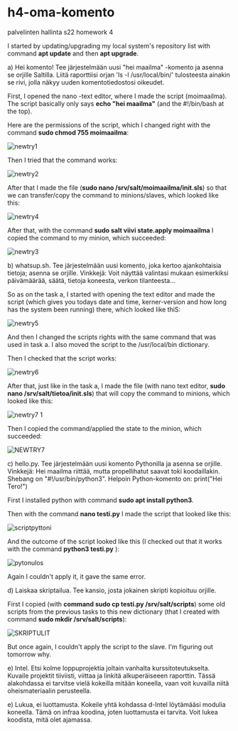 # h4-oma-komento
palvelinten hallinta s22 homework 4

I started by updating/upgrading my local system's repository list with command **apt update** and then **apt upgrade**. 

a) Hei komento! Tee järjestelmään uusi "hei maailma" -komento ja asenna se orjille Saltilla. Liitä raporttiisi orjan 'ls -l /usr/local/bin/' tulosteesta ainakin se rivi, jolla näkyy uuden komentotiedostosi oikeudet.

First, I opened the nano -text editor, where I made the script (moimaailma). The script basically only says **echo "hei maailma"** (and the #!/bin/bash at the top).

Here are the permissions of the script, which I changed right with the command **sudo chmod 755 moimaailma**:

![newtry1](https://user-images.githubusercontent.com/118457367/203637808-79dea863-bf23-47a6-8a3e-b09f084c28df.jpg)

Then I tried that the command works:

![newtry2](https://user-images.githubusercontent.com/118457367/203638286-8687809d-d306-41dc-ae8c-edc575d4cc5c.jpg)
 
 After that I made the file (**sudo nano /srv/salt/moimaailma/init.sls**) so that we can transfer/copy the command to minions/slaves, which looked like this:
 
 ![newtry4](https://user-images.githubusercontent.com/118457367/203638522-4a1aadd7-43be-499e-aeb6-654f367dd715.jpg)
 
 After that, with the command **sudo salt viivi state.apply moimaailma** I copied the command to my minion, which succeeded: 

![newtry3](https://user-images.githubusercontent.com/118457367/203638546-48c0a925-b7d3-4d65-9c88-b666a15b08c7.jpg)


b) whatsup.sh. Tee järjestelmään uusi komento, joka kertoo ajankohtaisia tietoja; asenna se orjille. Vinkkejä: Voit näyttää valintasi mukaan esimerkiksi päivämäärää, säätä, tietoja koneesta, verkon tilanteesta...

So as on the task a, I started with opening the text editor and made the script (which gives you todays date and time, kerner-version and how long has the system been running) there, which looked like thiS:

![newtry5](https://user-images.githubusercontent.com/118457367/203639898-2b2560ff-89fd-49b0-818d-f407995b88b0.jpg)

And then I changed the scripts rights with the same command that was used in task a. I also moved the script to the /usr/local/bin dictionary. 

Then I checked that the script works: 

![newtry6](https://user-images.githubusercontent.com/118457367/203640096-80e38d3a-72dc-4a3b-a76a-de15aa7bad4f.jpg)

After that, just like in the task a, I made the file (with nano text editor, **sudo nano /srv/salt/tietoa/init.sls**) that will copy the command to minions, which looked like this: 

![newtry7 1](https://user-images.githubusercontent.com/118457367/203641487-2ac7d858-b54e-4fbb-98ee-9dfca2d64a01.jpg)

Then I copied the command/applied the state to the minion, which succeeded: 

![NEWTRY7](https://user-images.githubusercontent.com/118457367/203641692-e48a8beb-2b89-4f3e-ace5-2b33e6ed3320.jpg)


 
 c) hello.py. Tee järjestelmään uusi komento Pythonilla ja asenna se orjille. Vinkkejä: Hei maailma riittää, mutta propellihatut saavat toki koodaillakin. Shebang on "#!/usr/bin/python3". Helpoin Python-komento on: print("Hei Tero!")
 
 First I installed python with command **sudo apt install python3**. 
 
 Then with the command **nano testi.py** I made the script that looked like this: 
 
 ![scriptpyttoni](https://user-images.githubusercontent.com/118457367/203624902-b1ff177a-a2b4-4e94-b6d1-7dd48ef849ec.jpg)

 And the outcome of the script looked like this (I checked out that it works with the command **python3 testi.py** ):
 
 ![pytonulos](https://user-images.githubusercontent.com/118457367/203624962-455fe09a-0b7f-4cf5-9f17-8cd365d274e4.jpg)

Again I couldn't apply it, it gave the same error.

d) Laiskaa skriptailua. Tee kansio, josta jokainen skripti kopioituu orjille.

First I copied (with **command sudo cp testi.py /srv/salt/scripts**) some old scripts from the previous tasks to this new dictionary (that I created with command **sudo mkdir /srv/salt/scripts**):

![SKRIPTULIT](https://user-images.githubusercontent.com/118457367/203628351-2b47c2e5-0bf5-437a-bde0-f756c07782aa.jpg)

But once again, I couldn't apply the script to the slave. I'm figuring out tomorrow why. 

e) Intel. Etsi kolme loppuprojektia joltain vanhalta kurssitoteutukselta. Kuvaile projektit tiiviisti, viittaa ja linkitä alkuperäiseeen raporttin. Tässä alakohdassa ei tarvitse vielä kokeilla mitään koneella, vaan voit kuvailla niitä oheismateriaalin perusteella.



e) Lukua, ei luottamusta. Kokeile yhtä kohdassa d-Intel löytämääsi modulia koneella. Tämä on infraa koodina, joten luottamusta ei tarvita. Voit lukea koodista, mitä olet ajamassa.
 
